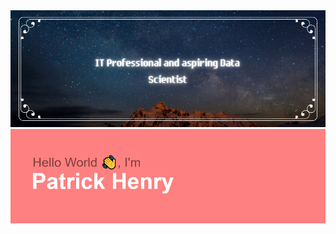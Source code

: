 <img src="https://github.com/xXBlkangl84Xx/xXBlkangl84Xx/blob/main/Stardust%20Facebook%20Cover.png" alt="profile banner">
<img src="https://github.com/xXBlkangl84Xx/xXBlkangl84Xx/blob/main/header.png" alt="profile name banner">

<!--
**xXBlkangl84Xx/xXBlkangl84Xx** is a ✨ _special_ ✨ repository because its `README.md` (this file) appears on your GitHub profile.

Here are some ideas to get you started:

- 🔭 I’m currently working on ...
- 🌱 I’m currently learning ...
- 👯 I’m looking to collaborate on ...
- 🤔 I’m looking for help with ...
- 💬 Ask me about ...
- 📫 How to reach me: ...
- 😄 Pronouns: ...
- ⚡ Fun fact: ...
-->
